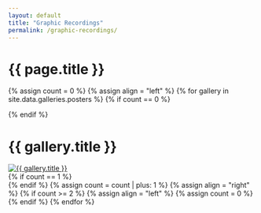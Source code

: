 ```yaml
---
layout: default
title: "Graphic Recordings"
permalink: /graphic-recordings/
---
```


<h1>{{ page.title }}</h1>

{% assign count = 0 %}
{% assign align = "left" %}
{% for gallery in site.data.galleries.posters %}
{% if count == 0 %}<div class="row">{% endif %}
  <div class="half-width gallery-preview {{ align }}">
    <h1>{{ gallery.title }}</h1>
    <a href="{{ site.url }}{{ site.baseurl }}/graphic-recordings/{{ gallery.directory | remove:'poster_' }}.html">
      <img alt="{{ gallery.title }}" src="{{ site.url }}{{ site.baseurl }}/images/{% if gallery.picture_path %}{{ gallery.picture_path }}{% else %}{{ gallery.directory }}{% endif %}/{{ gallery.preview.thumbnail }}" />
    </a>
  </div>
{% if count == 1 %}</div>{% endif %}
{% assign count = count | plus: 1 %}
{% assign align = "right" %}
{% if count >= 2 %}
{% assign align = "left" %}
{% assign count = 0 %}
{% endif %}
{% endfor %}
